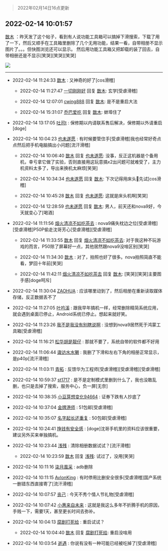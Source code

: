 > 2022年02月14日16点更新
<link rel="stylesheet" href="https://cdn.jsdelivr.net/gh/taotie6/sampleJSON@main/css/photo_show.css">
<meta name="referrer" content="no-referrer" />


 ## 2022-02-14 10:01:57 

 [㪚木](https://www.coolapk.com/feed/33538823?shareKey=ODM5ZWNmMDM2NTZhNjIwOWJhNDc~) ：昨天发了这个帖子，看到有人说功能工具箱可以搞掉下滑搜索，下载了用了一下，然后又顺手在工具箱里删除了几个无用功能，结果一看，自带相册不显示图片了。。。但快图浏览还可以显示。
然后用功能工具箱又把卸载的装了回去，自带相册还是不显示[笑哭][笑哭][笑哭] 

<div class="album">
<img class="img-item" src="https://image.coolapk.com/feed/2022/0214/10/1081091_b5e3874d_4116_3671_785@1080x2012.jpeg" />
</div>

 ------- 

- 2022-02-14 11:24:33 [㪚木](uid=1081091) : 又神奇的好了[cos滑稽] 

    - 2022-02-14 11:27:47 [一切刚刚好](uid=701389) 回复 [㪚木](uid=1081091): 玄学[受虐滑稽] 

    - 2022-02-14 12:07:01 [cwing888](uid=3023687) 回复 [㪚木](uid=1081091): 是不是重启大法 

    - 2022-02-14 15:31:07 [乔巴爱吃](uid=927862) 回复 [㪚木](uid=1081091): 蚌埠住了 

- 2022-02-14 13:17:05 [吐司t](uid=3079076) : 保修期以内请联系售后解决，保修期以外请重启[doge] 

- 2022-02-14 10:04:23 [也未遂愿](uid=3056500) : 有时候要管住手[受虐滑稽]我也经常好奇点点然后把手机电脑搞出小问题[流汗滑稽] 

    - 2022-02-14 10:06:40 [㪚木](uid=1081091) 回复 [也未遂愿](uid=3056500): 没事，反正这机器是个备用机，幸亏拿它做了实验，否则直接用这玩意搞x2出问题可就难受了，主力机资料太多了，导出来换机太麻烦[笑哭] 

    - 2022-02-14 10:34:34 [也未遂愿](uid=3056500) 回复 [㪚木](uid=1081091): 下次记得用床头🐔先试[cos滑稽] 

    - 2022-02-14 10:45:28 [㪚木](uid=1081091) 回复 [也未遂愿](uid=3056500): 这就是床头机啊[笑哭] 

    - 2022-02-14 12:28:59 [也未遂愿](uid=3056500) 回复 [㪚木](uid=1081091): 男人，前天还和nova9好，今天就变心了[喝酒] 

- 2022-02-14 11:11:56 [烟火清凉不如吃茶去](uid=4279524) : nova9痛失枕边之位[受虐滑稽][受虐滑稽]P50P偷走沈哥芳心[受虐滑稽][受虐滑稽] 

    - 2022-02-14 11:33:55 [㪚木](uid=1081091) 回复 [烟火清凉不如吃茶去](uid=4279524): 对于我这种不玩游戏的而言，P50除了屏幕好一点，其他居然跟nova9没啥区别[笑哭] 

    - 2022-02-14 11:34:30 [㪚木](uid=1081091) : 对了，拍照也好了很多。nova拍照简直不能看，梦回十年前[笑哭] 

    - 2022-02-14 11:42:11 [烟火清凉不如吃茶去](uid=4279524) 回复 [㪚木](uid=1081091): [笑哭][笑哭]主要图手感[doge呵斥] 

- 2022-02-14 11:30:04 [ZAOHUA](uid=1930793) : 应该哪里动到了，然后相册在重新读取媒体存储，反正数据丢不了 

- 2022-02-14 11:27:05 [叶吟溪](uid=426664) : 跟我早年搞机一样，经常删除精简系统应用，就会遇到桌面已停止，Android系统已停止。想起来就好笑。 

- 2022-02-14 11:23:26 [我不是我没有别瞎说啊](uid=2231912) : 没想到nova9居然死于鸿蒙工具箱[受虐滑稽] 

- 2022-02-14 11:16:21 [松华胡是靓仔](uid=692318) : 那就不要了，系统自带的软件都不好用 

- 2022-02-14 11:06:44 [诹访水水獭](uid=1075392) : 我删了下滑和左右下角的相册正常显示，是p40p[流汗滑稽] 

- 2022-02-14 11:03:11 [青拓](uid=1255788) : 反馈华为工程师[受虐滑稽][受虐滑稽][受虐滑稽] 

- 2022-02-14 10:59:37 [st1717](uid=1303467) : 是不是定制模式里删到什么了，我也没敢乱删，也只是去掉了搜索，服务中心，负一屏[无奈] 

- 2022-02-14 10:38:35 [小豆芽想变化94664](uid=5184191) : 证券下跌有人抄底了 

- 2022-02-14 10:37:04 [金牌港师](uid=560935) : 51包邮[受虐滑稽] 

- 2022-02-14 10:35:07 [名字起长还重复](uid=485854) : 50包邮[受虐滑稽] 

- 2022-02-14 10:24:41 [挣钱有安全感](uid=1355663) : [doge]沈哥手机里的资料应该很重要，建议另外买来单独搞机。 

- 2022-02-14 10:23:44 [浅残](uid=1173628) : 清除相册数据试试？[流汗滑稽] 

    - 2022-02-14 10:23:59 [㪚木](uid=1081091) 回复 [浅残](uid=1173628): 试过了，没用[笑哭] 

- 2022-02-14 10:11:16 [柒月風采](uid=991633) : adb删除 

- 2022-02-14 10:11:15 [AvlonKing](uid=964891) : 有时停用比删安全很多[受虐滑稽]国产系统一删错东西直接寄了[流汗滑稽] 

- 2022-02-14 10:07:57 [丧己](uid=2217573) : 今天不秀个情人节礼物[受虐滑稽] 

- 2022-02-14 10:07:42 [小惠来自未来](uid=847097) : 这就是我这么多年不折腾手机的原因， 手贱一下，需要1天，甚至更长时间去弥补。 

- 2022-02-14 10:04:13 [腐剧打死给](uid=1391153) : 重启试试？ 

    - 2022-02-14 10:04:40 [㪚木](uid=1081091) 回复 [腐剧打死给](uid=1391153): 重启没啥用 

- 2022-02-14 10:03:54 [逝遇](uid=2589293) : 你说有没有一种可能已经被吃掉了[受虐滑稽] 

